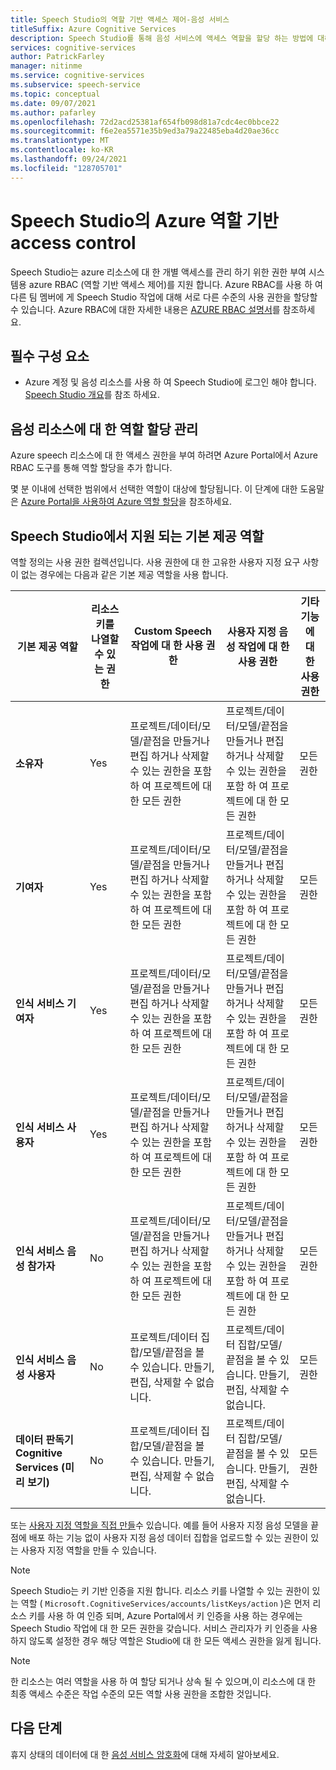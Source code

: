 ```yaml
---
title: Speech Studio의 역할 기반 액세스 제어-음성 서비스
titleSuffix: Azure Cognitive Services
description: Speech Studio를 통해 음성 서비스에 액세스 역할을 할당 하는 방법에 대해 알아봅니다.
services: cognitive-services
author: PatrickFarley
manager: nitinme
ms.service: cognitive-services
ms.subservice: speech-service
ms.topic: conceptual
ms.date: 09/07/2021
ms.author: pafarley
ms.openlocfilehash: 72d2acd25381af654fb098d81a7cdc4ec0bbce22
ms.sourcegitcommit: f6e2ea5571e35b9ed3a79a22485eba4d20ae36cc
ms.translationtype: MT
ms.contentlocale: ko-KR
ms.lasthandoff: 09/24/2021
ms.locfileid: "128705701"
---
```

# <a name="azure-role-based-access-control-in-speech-studio"></a>Speech Studio의 Azure 역할 기반 access control 

Speech Studio는 azure 리소스에 대 한 개별 액세스를 관리 하기 위한 권한 부여 시스템용 azure RBAC (역할 기반 액세스 제어)를 지원 합니다. Azure RBAC를 사용 하 여 다른 팀 멤버에 게 Speech Studio 작업에 대해 서로 다른 수준의 사용 권한을 할당할 수 있습니다. Azure RBAC에 대한 자세한 내용은 [AZURE RBAC 설명서](/azure/role-based-access-control/overview)를 참조하세요.

## <a name="prerequisites"></a>필수 구성 요소

* Azure 계정 및 음성 리소스를 사용 하 여 Speech Studio에 로그인 해야 합니다. [Speech Studio 개요](speech-studio-overview.md)를 참조 하세요.

## <a name="manage-role-assignments-for-speech-resources"></a>음성 리소스에 대 한 역할 할당 관리

Azure speech 리소스에 대 한 액세스 권한을 부여 하려면 Azure Portal에서 Azure RBAC 도구를 통해 역할 할당을 추가 합니다. 

몇 분 이내에 선택한 범위에서 선택한 역할이 대상에 할당됩니다. 이 단계에 대한 도움말은 [Azure Portal을 사용하여 Azure 역할 할당](/azure/role-based-access-control/role-assignments-portal?tabs=current)을 참조하세요.

## <a name="supported-built-in-roles-in-speech-studio"></a>Speech Studio에서 지원 되는 기본 제공 역할

역할 정의는 사용 권한 컬렉션입니다. 사용 권한에 대 한 고유한 사용자 지정 요구 사항이 없는 경우에는 다음과 같은 기본 제공 역할을 사용 합니다.

| **기본 제공 역할** | **리소스 키를 나열할 수 있는 권한** | **Custom Speech 작업에 대 한 사용 권한** | **사용자 지정 음성 작업에 대 한 사용 권한**| **기타 기능에 대 한 사용 권한** |
| ---| ---| ---| ---| --|
|**소유자** |Yes |프로젝트/데이터/모델/끝점을 만들거나 편집 하거나 삭제할 수 있는 권한을 포함 하 여 프로젝트에 대 한 모든 권한 |프로젝트/데이터/모델/끝점을 만들거나 편집 하거나 삭제할 수 있는 권한을 포함 하 여 프로젝트에 대 한 모든 권한 |모든 권한 |
|**기여자** |Yes |프로젝트/데이터/모델/끝점을 만들거나 편집 하거나 삭제할 수 있는 권한을 포함 하 여 프로젝트에 대 한 모든 권한 |프로젝트/데이터/모델/끝점을 만들거나 편집 하거나 삭제할 수 있는 권한을 포함 하 여 프로젝트에 대 한 모든 권한 |모든 권한 |
|**인식 서비스 기여자** |Yes |프로젝트/데이터/모델/끝점을 만들거나 편집 하거나 삭제할 수 있는 권한을 포함 하 여 프로젝트에 대 한 모든 권한 |프로젝트/데이터/모델/끝점을 만들거나 편집 하거나 삭제할 수 있는 권한을 포함 하 여 프로젝트에 대 한 모든 권한 |모든 권한 |
|**인식 서비스 사용자** |Yes |프로젝트/데이터/모델/끝점을 만들거나 편집 하거나 삭제할 수 있는 권한을 포함 하 여 프로젝트에 대 한 모든 권한 |프로젝트/데이터/모델/끝점을 만들거나 편집 하거나 삭제할 수 있는 권한을 포함 하 여 프로젝트에 대 한 모든 권한 |모든 권한 |
|**인식 서비스 음성 참가자** |No |프로젝트/데이터/모델/끝점을 만들거나 편집 하거나 삭제할 수 있는 권한을 포함 하 여 프로젝트에 대 한 모든 권한 |프로젝트/데이터/모델/끝점을 만들거나 편집 하거나 삭제할 수 있는 권한을 포함 하 여 프로젝트에 대 한 모든 권한 |모든 권한 |
|**인식 서비스 음성 사용자** |No |프로젝트/데이터 집합/모델/끝점을 볼 수 있습니다. 만들기, 편집, 삭제할 수 없습니다. |프로젝트/데이터 집합/모델/끝점을 볼 수 있습니다. 만들기, 편집, 삭제할 수 없습니다. |모든 권한 |
|**데이터 판독기 Cognitive Services (미리 보기)** |No |프로젝트/데이터 집합/모델/끝점을 볼 수 있습니다. 만들기, 편집, 삭제할 수 없습니다. |프로젝트/데이터 집합/모델/끝점을 볼 수 있습니다. 만들기, 편집, 삭제할 수 없습니다. |모든 권한 |

또는 [사용자 지정 역할을 직접 만들](/azure/role-based-access-control/custom-roles)수 있습니다. 예를 들어 사용자 지정 음성 모델을 끝점에 배포 하는 기능 없이 사용자 지정 음성 데이터 집합을 업로드할 수 있는 권한이 있는 사용자 지정 역할을 만들 수 있습니다.

> [!NOTE]
> Speech Studio는 키 기반 인증을 지원 합니다. 리소스 키를 나열할 수 있는 권한이 있는 역할 ( `Microsoft.CognitiveServices/accounts/listKeys/action` )은 먼저 리소스 키를 사용 하 여 인증 되며, Azure Portal에서 키 인증을 사용 하는 경우에는 Speech Studio 작업에 대 한 모든 권한을 갖습니다. 서비스 관리자가 키 인증을 사용 하지 않도록 설정한 경우 해당 역할은 Studio에 대 한 모든 액세스 권한을 잃게 됩니다.

> [!NOTE]
> 한 리소스는 여러 역할을 사용 하 여 할당 되거나 상속 될 수 있으며,이 리소스에 대 한 최종 액세스 수준은 작업 수준의 모든 역할 사용 권한을 조합한 것입니다.

## <a name="next-steps"></a>다음 단계

휴지 상태의 데이터에 대 한 [음성 서비스 암호화](/azure/cognitive-services/speech-service/speech-encryption-of-data-at-rest)에 대해 자세히 알아보세요.
